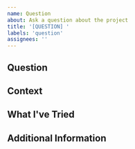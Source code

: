 ```yaml
---
name: Question
about: Ask a question about the project
title: '[QUESTION] '
labels: 'question'
assignees: ''
---
```


## Question

<!-- Ask your question here -->

## Context

<!-- Provide any relevant context that might help us answer your question -->

## What I've Tried

<!-- Let us know what you've already tried or researched -->

## Additional Information

<!-- Any other information that might be helpful -->
